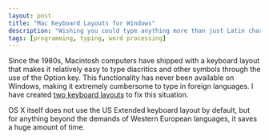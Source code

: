 ```yaml
---
layout: post
title: "Mac Keyboard Layouts for Windows"
description: "Wishing you could type anything more than just Latin characters on Windows? There is a better way."
tags: [programming, typing, word processing]
---
```


Since the 1980s, Macintosh computers have shipped with a keyboard layout that makes it relatively easy to type diacritics and other symbols through the use of the Option key. This functionality has never been available on Windows, making it extremely cumbersome to type in foreign languages. I have created [two keyboard layouts](http://adunning.github.io/Mac-Keyboard-Layouts-for-Windows/) to fix this situation.

OS X itself does not use the US Extended keyboard layout by default, but for anything beyond the demands of Western European languages, it saves a huge amount of time.